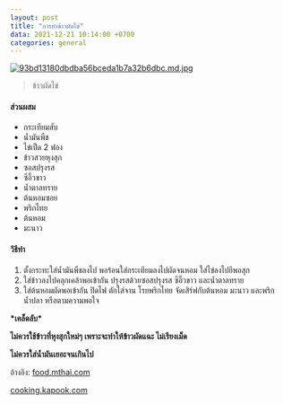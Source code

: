 ```yaml
---
layout: post
title: "การทำข้าวผัดไข่"
data: 2021-12-21 10:14:00 +0700
categories: general
---
```

[![93bd13180dbdba56bceda1b7a32b6dbc.md.jpg](https://www.img.in.th/images/93bd13180dbdba56bceda1b7a32b6dbc.md.jpg)](https://www.img.in.th/image/w7CqeT) 
>ข้าวผัดไข่

#### ส่วนผสม
- กระเทียมสับ
- น้ำมันพืช
- ไข่เป็ด 2 ฟอง
- ข้าวสวยหุงสุก
- ซอสปรุงรส
- ซีอิ๊วขาว
- น้ำตาลทราย
- ต้นหอมซอย
- พริกไทย
- ต้นหอม
- มะนาว


#### วิธีทำ
1. ตั้งกระทะใส่น้ำมันพืชลงไป พอร้อนใส่กระเทียมลงไปผัดจนหอม ใส่ไข่ลงไปยีพอสุก
2. ใส่ข้าวลงไปคลุกเคล้าพอเข้ากัน ปรุงรสด้วยซอสปรุงรส ซีอิ๊วขาว และน้ำตาลทราย
3. ใส่ต้นหอมผัดพอเข้ากัน ปิดไฟ ตักใส่จาน โรยพริกไทย จัดเสิร์ฟกับต้นหอม มะนาว และพริกน้ำปลา หรือตามความพอใจ



**\*เคล็ดลับ\***

**ไม่ควรใช้ข้าวที่หุงสุกใหม่ๆ เพราะจะทำให้ข้าวผัดแฉะ ไม่เรียงเม็ด**

**ไม่ควรใส่น้ำมันเยอะจนเกินไป**



อ้างอิง: [food.mthai.com](https://food.mthai.com/easy-menu/133691.html)

[cooking.kapook.com](https://cooking.kapook.com/view227497.html)